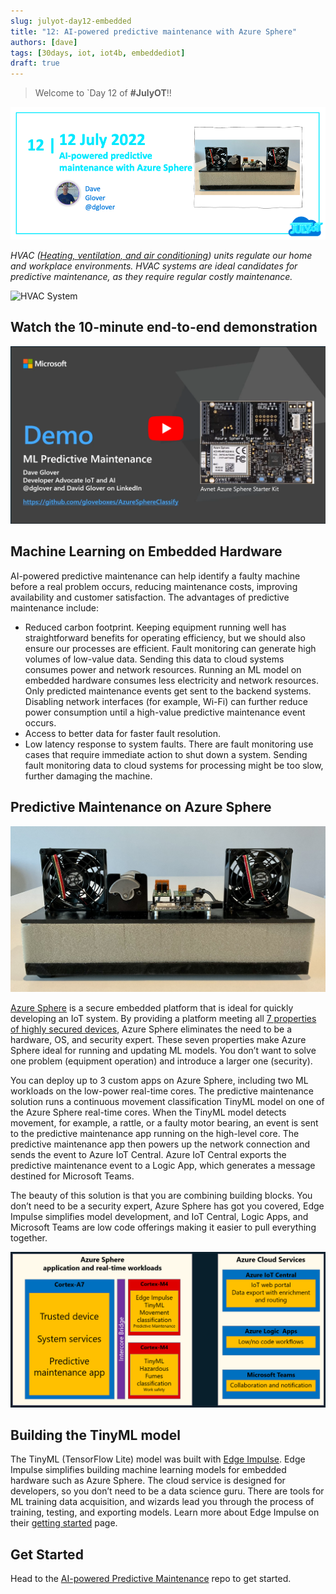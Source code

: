 ```yaml
---
slug: julyot-day12-embedded
title: "12: AI-powered predictive maintenance with Azure Sphere"
authors: [dave]
tags: [30days, iot, iot4b, embeddediot]
draft: true
---
```


<head>
  <meta name="twitter:url" content="https://julyot.dev/blog/julyot-day12-embedded" />
  <meta name="twitter:title" content="AI-powered predictive maintenance with Azure Sphere" />
  <meta name="twitter:description" content="AI-powered predictive maintenance can help identify a faulty machine before a real problem occurs, reducing maintenance costs, improving availability and customer satisfaction" />
  <meta name="twitter:image" content="https://julyot.dev/img/png/JulyOT-banner-12-sphere.png" />
  <meta name="twitter:card" content="summary_large_image" />
  <meta name="twitter:creator" content="@dglover" />
  <meta name="twitter:site" content="@AzureAdvocates" />
  <link rel="canonical" href="https://julyot.dev/blog/julyot-day12-embedded" />
</head>

> Welcome to `Day 12 of **#JulyOT**!!

![Post banner](/img/png/JulyOT-banner-12-sphere.png)

_HVAC ([Heating, ventilation, and air conditioning](https://en.wikipedia.org/wiki/Heating,_ventilation,_and_air_conditioning)) units regulate our home and workplace environments. HVAC systems are ideal candidates for predictive maintenance, as they require regular costly maintenance._

![HVAC System](https://upload.wikimedia.org/wikipedia/commons/9/90/Rooftop_Packaged_Units.JPG)

## Watch the 10-minute end-to-end demonstration

[![The image is the youtube thumbnail for the intro video](../static/img/png/predictive_maintenace_youtube.png)](https://youtu.be/62XKxzRld28)

## Machine Learning on Embedded Hardware

AI-powered predictive maintenance can help identify a faulty machine before a real problem occurs, reducing maintenance costs, improving availability and customer satisfaction. The advantages of predictive maintenance include:

- Reduced carbon footprint. Keeping equipment running well has straightforward benefits for operating efficiency, but we should also ensure our processes are efficient. Fault monitoring can generate high volumes of low-value data. Sending this data to cloud systems consumes power and network resources. Running an ML model on embedded hardware consumes less electricity and network resources. Only predicted maintenance events get sent to the backend systems. Disabling network interfaces (for example, Wi-Fi) can further reduce power consumption until a high-value predictive maintenance event occurs.
- Access to better data for faster fault resolution.
- Low latency response to system faults. There are fault monitoring use cases that require immediate action to shut down a system. Sending fault monitoring data to cloud systems for processing might be too slow, further damaging the machine.

## Predictive Maintenance on Azure Sphere

![Image shows the Machine Learning Predictive Maintenance rig](../static/img/png/ml_predictive_maintenance_rig.jpeg)

[Azure Sphere](https://azure.microsoft.com/services/azure-sphere) is a secure embedded platform that is ideal for quickly developing an IoT system. By providing a platform meeting all [7 properties of highly secured devices](https://www.microsoft.com/en-us/research/wp-content/uploads/2017/03/SevenPropertiesofHighlySecureDevices.pdf), Azure Sphere eliminates the need to be a hardware, OS, and security expert. These seven properties make Azure Sphere ideal for running and updating ML models. You don’t want to solve one problem (equipment operation) and introduce a larger one (security).

You can deploy up to 3 custom apps on Azure Sphere, including two ML workloads on the low-power real-time cores. The predictive maintenance solution runs a continuous movement classification TinyML model on one of the Azure Sphere real-time cores. When the TinyML model detects movement, for example, a rattle, or a faulty motor bearing, an event is sent to the predictive maintenance app running on the high-level core. The predictive maintenance app then powers up the network connection and sends the event to Azure IoT Central. Azure IoT Central exports the predictive maintenance event to a Logic App, which generates a message destined for Microsoft Teams.

The beauty of this solution is that you are combining building blocks. You don’t need to be a security expert, Azure Sphere has got you covered, Edge Impulse simplifies model development, and IoT Central, Logic Apps, and Microsoft Teams are low code offerings making it easier to pull everything together.

![This image shows the predictive maintenance solution architecture](../static/img/png/predictive_maintenance_solution_architecture.png)

## Building the TinyML model

The TinyML (TensorFlow Lite) model was built with [Edge Impulse](https://www.edgeimpulse.com/). Edge Impulse simplifies building machine learning models for embedded hardware such as Azure Sphere. The cloud service is designed for developers, so you don’t need to be a data science guru. There are tools for ML training data acquisition, and wizards lead you through the process of training, testing, and exporting models. Learn more about Edge Impulse on their [getting started](https://docs.edgeimpulse.com/docs) page.

## Get Started

Head to the [AI-powered Predictive Maintenance](https://github.com/gloveboxes/AzureSphereMLPredictiveMaintenanceEW) repo to get started.
